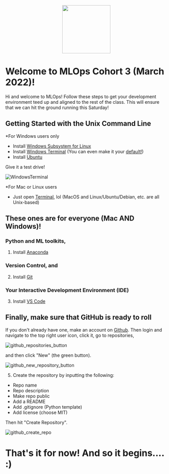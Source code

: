 <p href="https://www.fourthbrain.ai/" align = "center"><img src="https://user-images.githubusercontent.com/72572922/161854387-800c80b8-c7a1-4e50-a8c5-c749adbec747.png"
     width="150px"
     height="auto"/>
     <br>
</p>

# Welcome to MLOps Cohort 3 (March 2022)!
Hi and welcome to MLOps! Follow these steps to get your development environment teed up and aligned to the rest of the class.  This will ensure that we can hit the ground running this Saturday!

## Getting Started with the Unix Command Line
*For Windows users only
* Install [Windows Subsystem for Linux](https://docs.microsoft.com/en-us/windows/wsl/install)
* Install [Windows Terminal](https://www.microsoft.com/en-us/p/windows-terminal/9n0dx20hk701?activetab=pivot:overviewtab) (You can even make it your [default!](https://devblogs.microsoft.com/commandline/windows-terminal-as-your-default-command-line-experience/))
* Install [Ubuntu](https://www.microsoft.com/en-us/p/ubuntu/9pdxgncfsczv?activetab=pivot:overviewtab)

Give it a test drive!

![WindowsTerminal](https://user-images.githubusercontent.com/72572922/160048214-37f08855-8b29-4c13-9d25-e0f69806f752.jpg)

*For Mac or Linux users
* Just open [Terminal](https://support.apple.com/guide/terminal/open-or-quit-terminal-apd5265185d-f365-44cb-8b09-71a064a42125/mac), lol (MacOS and Linux/Ubuntu/Debian, etc. are all Unix-based)

## These ones are for everyone (Mac AND Windows)!

### Python and ML toolkits,
1. Install [Anaconda](https://www.anaconda.com/products/individual)

### Version Control, and
2. Install [Git](https://git-scm.com/downloads)

### Your Interactive Development Environment (IDE)
3. Install [VS Code](https://code.visualstudio.com/download)

## Finally, make sure that GitHub is ready to roll
If you don't already have one, make an account on [Github](https://github.com/). Then login and navigate to the top right user icon, click it, go to repositories, 
   
![github_repositories_button](https://user-images.githubusercontent.com/72572922/160047069-972923a9-6b9d-4f08-893c-efc75f6840f1.jpg)

and then click "New" (the green button).

![github_new_repository_button](https://user-images.githubusercontent.com/72572922/160047110-cfd04964-f235-4c50-b10c-06176f463fb9.jpg)

5. Create the repository by inputting the following:
* Repo name
* Repo description
* Make repo public
* Add a README
* Add .gitignore (Python template)
* Add license (choose MIT)

Then hit "Create Repository".

![github_create_repo](https://user-images.githubusercontent.com/72572922/160047121-b54a582b-da8e-434b-8ca3-05808a1b9b75.jpg)

# That's it for now!  And so it begins.... :)
